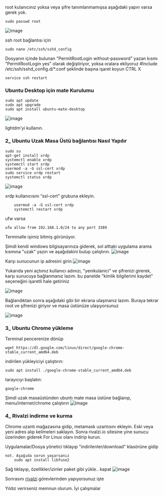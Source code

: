 
root kulanıcınız yoksa veya şifre tanımlanmamışsa aşağıdaki yapın varsa gerek yok.

	sudo passwd root
 ![image](https://github.com/Madmin27/Ubuntu-22.04-notlarim/assets/94014225/a273c5b1-3630-4ddb-bb81-58cce039d5ed)

 
 ssh root bağlantısı için
 
 	sudo nano /etc/ssh/sshd_config
  
  Dosyanın içinde bulunan "PermitRootLogin without-password" yazan kısmı "PermitRootLogin yes" olarak değiştiriyor, yoksa oralara ekliyoruz
  #Include /etc/ssh/sshd_config.d/*.conf şeklinde başına işaret koyun
  CTRL X

	service ssh restart

### Ubuntu Desktop için mate Kurulumu

	sudo apt update
	sudo apt upgrade
	sudo apt install ubuntu-mate-desktop
![image](https://github.com/Madmin27/Ubuntu-22.04-notlarim/assets/94014225/7992682e-10fa-4a8b-94ad-e4ed17578e11)

lightdm'yi kullanın. 


### 2_ Ubuntu Uzak Masa Üstü bağlantısı Nasıl Yapılır

 	sudo su
	apt-get install xrdp
 	systemctl enable xrdp
  	systemctl start xrdp
 	usermod -a -G ssl-cert xrdp
 	sudo service xrdp restart
  	systemctl status xrdp
   ![image](https://github.com/Madmin27/Ubuntu-22.04-notlarim/assets/94014225/6d18cfca-aeb0-4339-be7b-a6cd5e09e46e)

   xrdp kullanıcısını “ssl-cert” grubuna ekleyin. 

    	usermod -a -G ssl-cert xrdp
     	systemctl restart xrdp

  ufw varsa

   	ufw allow from 192.168.1.0/24 to any port 3389



Terminalle işimiz bitmiş görünüyor.



Şimdi kendi windows bilgisayarınıza giderek, sol alttaki uygulama arama kısmına "uzak" yazın ve aşağıdakini bulup çalıştırın.
![image](https://github.com/Madmin27/Ubuntu-22.04-notlarim/assets/94014225/9a0d446a-11da-47e6-b897-5ade3b80cf3e)

Karşı sunucunun ip adresini girin
![image](https://github.com/Madmin27/Ubuntu-22.04-notlarim/assets/94014225/545cf801-84d1-4b9f-971d-baff79a5815a)

Yukarıda yeni açtıınız kullanıcı adınızı, "yenikulanici" ve şifrenizi girerek, karşı sunucuya bağlanmanız lazım.
bu panelde "kimlik bilgilerimi kaydet" seçeneğini işaretli hale getiriniz

![image](https://github.com/Madmin27/Ubuntu-22.04-notlarim/assets/94014225/25f922ae-abb2-4321-840a-34a93658ca45)

Bağlandıktan sonra aşağıdaki gibi bir ekrana ulaşmanız lazım. Buraya tekrar root ve  şifrenizi giriyor ve masa üstünüze ulaşıyorsunuz

![image](https://github.com/Madmin27/Ubuntu-22.04-notlarim/assets/94014225/11c319ae-e752-4bb4-885f-4bf5d50a86e4)


### 3_ Ubuntu Chrome yükleme

Terminal pencerenize dönüp
	
 	wget https://dl.google.com/linux/direct/google-chrome-stable_current_amd64.deb

indirilen yükleyiciyi çalıştırın:
		
  	sudo apt install ./google-chrome-stable_current_amd64.deb

tarayıcıyı başlatın:
		
  	google-chrome

Şimdi uzak masaüstünden ubuntı mate masa üstüne bağlanıp, menu/internet/chrome çalıştırın 
![image](https://github.com/Madmin27/Ubuntu-22.04-notlarim/assets/94014225/98e76abc-65a6-4af7-bea2-90087856b78e)


### 4_ Rivalzi indirme ve kurma
 Chrome uzantı mağazasına gidip, metamask uzantısını ekleyin. Eski veya yeni adres alıp kelimeleri saklayın.
 Sonra rivalzi.io sitesine yine sunucu üzerinden giderek For Linux olanı indirip kurun.

Uygulamalar/Dosya yönetici tıklayıp "indirilenler/download" klasörüne gidip

  	not. Aşağıda sorun yaşarsanız
		sudo apt install libfuse2
  
Sağ tıklayıp, özellikler/izinler paket gibi yükle.. kapat
![image](https://github.com/Madmin27/Ubuntu-22.04-notlarim/assets/94014225/c336c962-c778-4d8f-a024-753e800bf858)


Sonrasını [rivalzi](https://rivalz.ai?r=Serhatim77) görevlerinden yapıyorsunuz işte


Yıldız verirseniz memnun olurum. İyi çalışmalar
